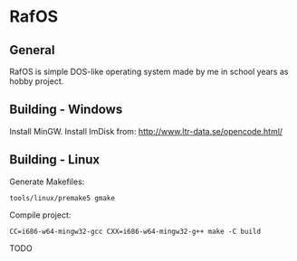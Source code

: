 RafOS
=====

General
-------
RafOS is simple DOS-like operating system made by me in school years as hobby project.

Building - Windows
------------------
Install MinGW.
Install ImDisk from: http://www.ltr-data.se/opencode.html/

Building - Linux
----------------

Generate Makefiles:

	tools/linux/premake5 gmake

Compile project:

	CC=i686-w64-mingw32-gcc CXX=i686-w64-mingw32-g++ make -C build

TODO
